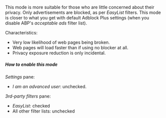 This mode is more suitable for those who are little concerned about their privacy. Only advertisements are blocked, as per _EasyList_ filters. This mode is closer to what you get with default Adblock Plus settings (when you disable ABP's _acceptable ads_ filter list).

Characteristics:
- Very low likelihood of web pages being broken.
- Web pages will load faster than if using no blocker at all.
- Privacy exposure reduction is only incidental.

##### How to enable this mode

_Settings_ pane:
- _I am an advanced user_: unchecked.

_3rd-party filters_ pane:
- _EasyList_: checked
- All other filter lists: unchecked